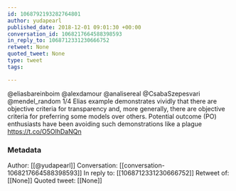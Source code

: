```yaml
---
id: 1068792193282764801
author: yudapearl
published_date: 2018-12-01 09:01:30 +00:00
conversation_id: 1068217664588398593
in_reply_to: 1068712331230666752
retweet: None
quoted_tweet: None
type: tweet
tags:

---
```


@eliasbareinboim @alexdamour @analisereal @CsabaSzepesvari @mendel_random 1/4 Elias example demonstrates vividly that there are objective criteria for transparency and, more generally, there are objective criteria for preferring some models over others. Potential outcome (PO) enthusiasts have been avoiding
such demonstrations  like a plague https://t.co/O5OlhDaNQn

### Metadata

Author: [[@yudapearl]]
Conversation: [[conversation-1068217664588398593]]
In reply to: [[1068712331230666752]]
Retweet of: [[None]]
Quoted tweet: [[None]]
